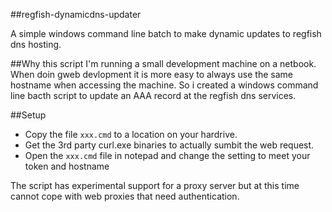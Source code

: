 ##regfish-dynamicdns-updater

A simple windows command line batch to make dynamic updates to regfish dns hosting.

##Why this script
I'm running a small development machine on a netbook.
When doin gweb devlopment it is more easy to always use the same hostname when accessing the machine.
So i created a windows command line bacth script to update an AAA record at the regfish dns services.

##Setup

* Copy the file `xxx.cmd` to a location on your hardrive.
* Get the 3rd party curl.exe binaries to actually sumbit the web request.
* Open the `xxx.cmd` file in notepad and change the setting to meet your token and hostname

The script has experimental support for a proxy server but at this time cannot cope with web proxies that need authentication.

